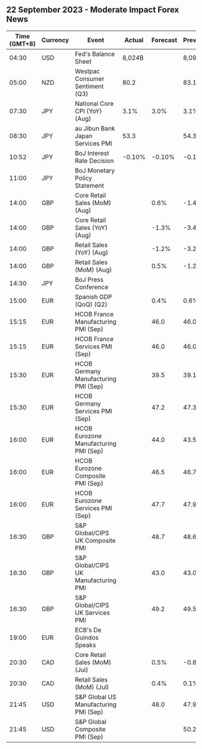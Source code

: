## 22 September 2023 - Moderate Impact Forex News

| Time (GMT+8) | Currency | Event | Actual | Forecast | Previous |
|------|----------|-------|--------|----------|----------|
| 04:30 | USD | Fed's Balance Sheet | 8,024B |  | 8,099B |
| 05:00 | NZD | Westpac Consumer Sentiment (Q3) | 80.2 |  | 83.1 |
| 07:30 | JPY | National Core CPI (YoY) (Aug) | 3.1% | 3.0% | 3.1% |
| 08:30 | JPY | au Jibun Bank Japan Services PMI | 53.3 |  | 54.3 |
| 10:52 | JPY | BoJ Interest Rate Decision | -0.10% | -0.10% | -0.10% |
| 11:00 | JPY | BoJ Monetary Policy Statement |  |  |  |
| 14:00 | GBP | Core Retail Sales (MoM) (Aug) |  | 0.6% | -1.4% |
| 14:00 | GBP | Core Retail Sales (YoY) (Aug) |  | -1.3% | -3.4% |
| 14:00 | GBP | Retail Sales (YoY) (Aug) |  | -1.2% | -3.2% |
| 14:00 | GBP | Retail Sales (MoM) (Aug) |  | 0.5% | -1.2% |
| 14:30 | JPY | BoJ Press Conference |  |  |  |
| 15:00 | EUR | Spanish GDP (QoQ) (Q2) |  | 0.4% | 0.6% |
| 15:15 | EUR | HCOB France Manufacturing PMI (Sep) |  | 46.0 | 46.0 |
| 15:15 | EUR | HCOB France Services PMI (Sep) |  | 46.0 | 46.0 |
| 15:30 | EUR | HCOB Germany Manufacturing PMI (Sep) |  | 39.5 | 39.1 |
| 15:30 | EUR | HCOB Germany Services PMI (Sep) |  | 47.2 | 47.3 |
| 16:00 | EUR | HCOB Eurozone Manufacturing PMI (Sep) |  | 44.0 | 43.5 |
| 16:00 | EUR | HCOB Eurozone Composite PMI (Sep) |  | 46.5 | 46.7 |
| 16:00 | EUR | HCOB Eurozone Services PMI (Sep) |  | 47.7 | 47.9 |
| 16:30 | GBP | S&P Global/CIPS UK Composite PMI |  | 48.7 | 48.6 |
| 16:30 | GBP | S&P Global/CIPS UK Manufacturing PMI |  | 43.0 | 43.0 |
| 16:30 | GBP | S&P Global/CIPS UK Services PMI |  | 49.2 | 49.5 |
| 19:00 | EUR | ECB's De Guindos Speaks |  |  |  |
| 20:30 | CAD | Core Retail Sales (MoM) (Jul) |  | 0.5% | -0.8% |
| 20:30 | CAD | Retail Sales (MoM) (Jul) |  | 0.4% | 0.1% |
| 21:45 | USD | S&P Global US Manufacturing PMI (Sep) |  | 48.0 | 47.9 |
| 21:45 | USD | S&P Global Composite PMI (Sep) |  |  | 50.2 |
